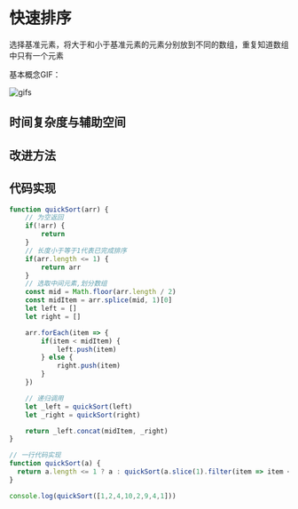 # 快速排序

选择基准元素，将大于和小于基准元素的元素分别放到不同的数组，重复知道数组中只有一个元素

基本概念GIF：

![gifs](https://www.peterchen.club/imgs/quicksort.gif)

## 时间复杂度与辅助空间

## 改进方法

## 代码实现

```js
function quickSort(arr) {
    // 为空返回
    if(!arr) {
        return
    }
    // 长度小于等于1代表已完成排序
    if(arr.length <= 1) {
        return arr
    }
    // 选取中间元素,划分数组
    const mid = Math.floor(arr.length / 2)
    const midItem = arr.splice(mid, 1)[0]
    let left = []
    let right = []

    arr.forEach(item => {
        if(item < midItem) {
            left.push(item)
        } else {
            right.push(item)
        }
    })

    // 递归调用
    let _left = quickSort(left)
    let _right = quickSort(right)

    return _left.concat(midItem, _right)
}

// 一行代码实现
function quickSort(a) {
  return a.length <= 1 ? a : quickSort(a.slice(1).filter(item => item <= a[0])).concat(a[0], quickSort(a.slice(1).filter(item => item > a[0])));
}

console.log(quickSort([1,2,4,10,2,9,4,1]))
```
